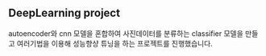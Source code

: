 ## DeepLearning project
autoencoder와 cnn 모델을 혼합하여 사진데이터를 분류하는 classifier 모델을 만들고 여러기법을 이용해 성능향샹 튜닝을 하는 프로젝트를 진행했습니다.
